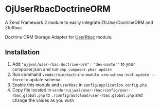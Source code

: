 OjUserRbacDoctrineORM
=====================

A Zend Framework 2 module to easily integrate ZfcUserDoctrineORM and ZfcRbac

Doctrine ORM Storage Adapter for [UserRbac](https://github.com/ojhaujjwal/UserRbac) module.

## Installation
1. Add `"ujjwal/user-rbac-doctrine-orm": "dev-master"` to your composer.json and run `php composer.phar update`
2. Run command `vendor/bin/doctrine-module orm:schema-tool:update --force` to update schema
4. Enable this module and `UserRbac` in `config/application.config.php`
5. Copy file located in `vendor/ujjwal/user-rbac/config/user-rbac.global.php` to `./config/autoload/user-rbac.global.php` and change the values as you wish
